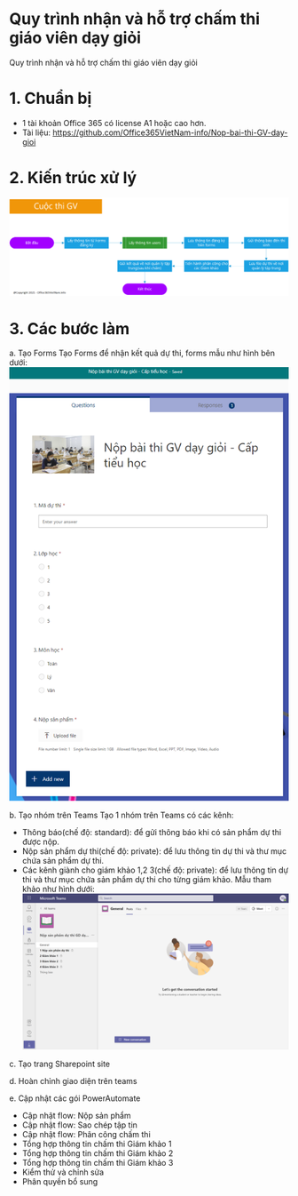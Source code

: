 # Quy trình nhận và hỗ trợ chấm thi giáo viên dạy giỏi
Quy trình nhận và hỗ trợ chấm thi giáo viên dạy giỏi

# 1. Chuẩn bị
- 1 tài khoản Office 365 có license A1 hoặc cao hơn.
- Tài liệu: https://github.com/Office365VietNam-info/Nop-bai-thi-GV-day-gioi

# 2. Kiến trúc xử lý
![alt text](https://github.com/Office365VietNam-info/Nop-bai-thi-GV-day-gioi/blob/main/Architecture/Architecture.png?raw=true)

# 3. Các bước làm
a. Tạo Forms
Tạo Forms để nhận kết quả dự thi, forms mẫu như hình bên dưới:
![alt text](https://github.com/Office365VietNam-info/Nop-bai-thi-GV-day-gioi/blob/main/Images/Forms%20mau.png?raw=true)

b. Tạo nhóm trên Teams
Tạo 1 nhóm trên Teams có các kênh:
- Thông báo(chế độ: standard): để gửi thông báo khi có sản phẩm dự thi được nộp.
- Nộp sản phẩm dự thi(chế độ: private): để lưu thông tin dự thi và thư mục chứa sản phẩm dự thi.
- Các kênh giành cho giám khảo 1,2 3(chế độ: private): để lưu thông tin dự thi và thư mục chứa sản phẩm dự thi cho từng giám khảo.
Mẫu tham khảo như hình dưới:
![alt text](https://github.com/Office365VietNam-info/Nop-bai-thi-GV-day-gioi/blob/main/Images/Teams.png?raw=true)

c. Tạo trang Sharepoint site

d. Hoàn chỉnh giao diện trên teams

e. Cập nhật các gói PowerAutomate
- Cập nhật flow: Nộp sản phẩm
- Cập nhật flow: Sao chép tập tin
- Cập nhật flow: Phân công chấm thi
- Tổng hợp thông tin chấm thi Giám khảo 1
- Tổng hợp thông tin chấm thi Giám khảo 2
- Tổng hợp thông tin chấm thi Giám khảo 3
- Kiểm thử và chỉnh sửa
- Phân quyền bổ sung
